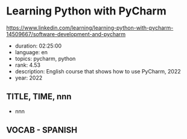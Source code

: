 # Learning Python with PyCharm 

https://www.linkedin.com/learning/learning-python-with-pycharm-14509667/software-development-and-pycharm

- duration: 02:25:00
- language: en
- topics: pycharm, python
- rank: 4.53
- description: English course that shows how to use PyCharm, 2022
- year: 2022

## TITLE, TIME, nnn

- nnn

## VOCAB - SPANISH

```
```
